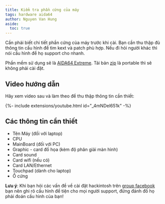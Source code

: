 ```yaml
---
title: Kiểm tra phần cứng của máy
tags: hardware aida64
author: Nguyen Van Hung
aside:
  toc: true
---
```

Cần phải biết chi tiết phần cứng của máy trước khi cài. Bạn cần thu thập đủ thông tin cấu hình để tìm kext và patch phù hợp. Nếu đi hỏi người khác thì nói cấu hình để họ support cho nhanh.

Phần mềm sử dụng sẽ là [AIDA64 Extreme](https://www.aida64.com/downloads). Tải bản [zip](https://www.aida64.com/downloads/MDc2YjVlNjc=) là portable thì sẽ không phải cài đặt.

## Video hướng dẫn
Hãy xem video sau và làm theo để thu thập thông tin cần thiết:

<div>{%- include extensions/youtube.html id="_4mNDel651k" -%}</div>

## Các thông tin cần thiết
  - Tên Máy (đối với laptop)
  - CPU
  - MainBoard (đối với PC)
  - Graphic - card đồ họa (kèm độ phân giải màn hình)
  - Card sound
  - Card wifi (nếu có)
  - Card LAN/Ethernet
  - Touchpad (dành cho laptop)
  - Ổ cứng

__Lưu ý__: Khi bạn hỏi các vấn đề về cài đặt hackintosh trên [group facebook](https://www.facebook.com/groups/hackintoshPC/) bạn nên ghi rõ cấu hình để tiện cho mọi người support, đừng đánh đố họ phải đoán cấu hình của bạn!
